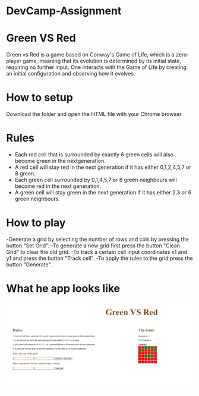# DevCamp-Assignment

# Green VS Red
Green vs Red is a game based on Conway's Game of Life, which is a zero-player game, meaning that its evolution is determined by its initial state, requiring no further input. 
One interacts with the Game of Life by creating an initial configuration and observing how it evolves.
 
 # How to setup
 Download the folder and open the HTML file with your Chrome browser
 
 # Rules
 
  - Each red cell that is surrounded by exactly 6 green cells will also become green in the nextgeneration.
  - A red cell will stay red in the next generation if it has either 0,1,2,4,5,7 or 8 green.
  - Each green cell surrounded by 0,1,4,5,7 or 8 green neighbours will become red in the next generation.
  - A green cell will stay green in the next generation if it has either 2,3 or 6 green neighbours.
  
  # How to play
   -Generate a grid by selecting the number of rows and cols by pressing the button "Set Grid".
   -To generate a new grid first press the button "Clean Grid" to clear the old grid.
   -To track a certain cell input coordinates x1 and y1 and press the button "Track cell".
   -To apply the rules to the grid press the button "Generate".
   
   # What he app looks like 
  
  ![Alt text](screenshots/ui.PNG)
